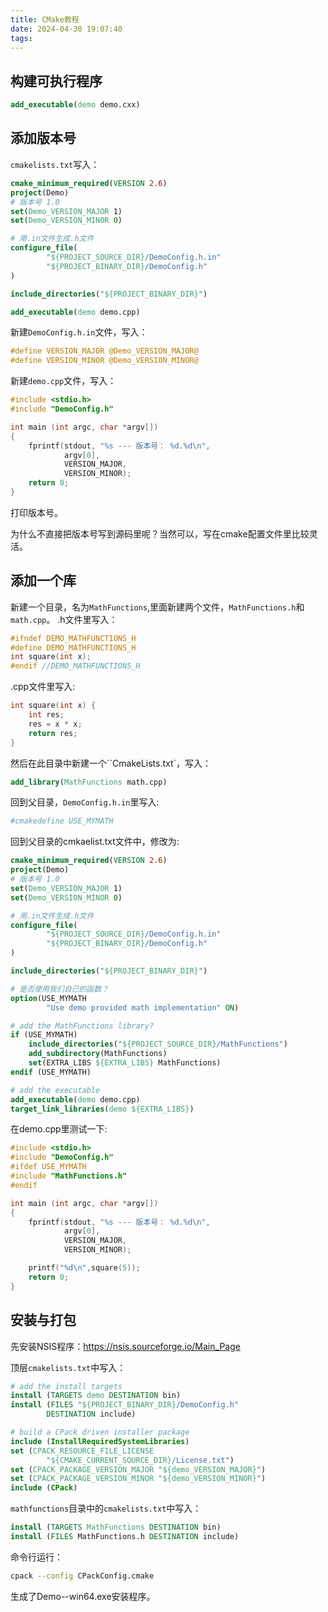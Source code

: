 ```yaml
---
title: CMake教程
date: 2024-04-30 19:07:40
tags:
---
```


## 构建可执行程序

```cmake
add_executable(demo demo.cxx)
```

## 添加版本号

`cmakelists.txt`写入：

```cmake
cmake_minimum_required(VERSION 2.6)
project(Demo)
# 版本号 1.0
set(Demo_VERSION_MAJOR 1)
set(Demo_VERSION_MINOR 0)

# 用.in文件生成.h文件
configure_file(
        "${PROJECT_SOURCE_DIR}/DemoConfig.h.in"
        "${PROJECT_BINARY_DIR}/DemoConfig.h"
)

include_directories("${PROJECT_BINARY_DIR}")

add_executable(demo demo.cpp)
```

新建`DemoConfig.h.in`文件，写入：

```c
#define VERSION_MAJOR @Demo_VERSION_MAJOR@
#define VERSION_MINOR @Demo_VERSION_MINOR@
```

新建`demo.cpp`文件，写入：

```c
#include <stdio.h>
#include "DemoConfig.h"

int main (int argc, char *argv[])
{
    fprintf(stdout, "%s --- 版本号： %d.%d\n",
            argv[0],
            VERSION_MAJOR,
            VERSION_MINOR);
    return 0;
}
```

打印版本号。

为什么不直接把版本号写到源码里呢？当然可以，写在cmake配置文件里比较灵活。

## 添加一个库

新建一个目录，名为`MathFunctions`,里面新建两个文件，`MathFunctions.h`和`math.cpp`。
.h文件里写入：

```c
#ifndef DEMO_MATHFUNCTIONS_H
#define DEMO_MATHFUNCTIONS_H
int square(int x);
#endif //DEMO_MATHFUNCTIONS_H
```

.cpp文件里写入:

```c
int square(int x) {
    int res;
    res = x * x;
    return res;
}
```

然后在此目录中新建一个``CmakeLists.txt`，写入：
```cmake
add_library(MathFunctions math.cpp)
```

回到父目录，`DemoConfig.h.in`里写入:
```cmake
#cmakedefine USE_MYMATH
```

回到父目录的cmkaelist.txt文件中，修改为:
```cmake
cmake_minimum_required(VERSION 2.6)
project(Demo)
# 版本号 1.0
set(Demo_VERSION_MAJOR 1)
set(Demo_VERSION_MINOR 0)

# 用.in文件生成.h文件
configure_file(
        "${PROJECT_SOURCE_DIR}/DemoConfig.h.in"
        "${PROJECT_BINARY_DIR}/DemoConfig.h"
)

include_directories("${PROJECT_BINARY_DIR}")

# 是否使用我们自己的函数？
option(USE_MYMATH
        "Use demo provided math implementation" ON)

# add the MathFunctions library?
if (USE_MYMATH)
    include_directories("${PROJECT_SOURCE_DIR}/MathFunctions")
    add_subdirectory(MathFunctions)
    set(EXTRA_LIBS ${EXTRA_LIBS} MathFunctions)
endif (USE_MYMATH)

# add the executable
add_executable(demo demo.cpp)
target_link_libraries(demo ${EXTRA_LIBS})
```

在demo.cpp里测试一下:
```c
#include <stdio.h>
#include "DemoConfig.h"
#ifdef USE_MYMATH
#include "MathFunctions.h"
#endif

int main (int argc, char *argv[])
{
    fprintf(stdout, "%s --- 版本号： %d.%d\n",
            argv[0],
            VERSION_MAJOR,
            VERSION_MINOR);

    printf("%d\n",square(5));
    return 0;
}
```

## 安装与打包
先安装NSIS程序：https://nsis.sourceforge.io/Main_Page

顶层`cmakelists.txt`中写入：
```cmake
# add the install targets
install (TARGETS demo DESTINATION bin)
install (FILES "${PROJECT_BINARY_DIR}/DemoConfig.h"
        DESTINATION include)

# build a CPack driven installer package
include (InstallRequiredSystemLibraries)
set (CPACK_RESOURCE_FILE_LICENSE
        "${CMAKE_CURRENT_SOURCE_DIR}/License.txt")
set (CPACK_PACKAGE_VERSION_MAJOR "${demo_VERSION_MAJOR}")
set (CPACK_PACKAGE_VERSION_MINOR "${demo_VERSION_MINOR}")
include (CPack)
```
`mathfunctions`目录中的`cmakelists.txt`中写入：
```cmake
install (TARGETS MathFunctions DESTINATION bin)
install (FILES MathFunctions.h DESTINATION include)
```
命令行运行：
```bash
cpack --config CPackConfig.cmake
```

生成了Demo--win64.exe安装程序。
